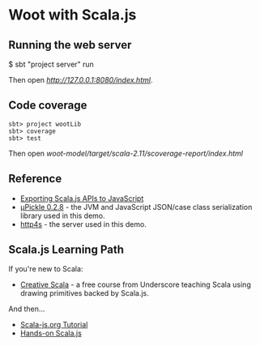 # Woot with Scala.js

## Running the web server

  $ sbt "project server" run

Then open _http://127.0.0.1:8080/index.html_.

## Code coverage

    sbt> project wootLib
    sbt> coverage
    sbt> test

Then open _woot-model/target/scala-2.11/scoverage-report/index.html_

## Reference

* [Exporting Scala.js APIs to JavaScript](http://www.scala-js.org/doc/export-to-javascript.html)
* [µPickle 0.2.8](http://lihaoyi.github.io/upickle/) - the JVM and JavaScript JSON/case class serialization library used in this demo.
* [http4s](http://http4s.org/) - the server used in this demo.

## Scala.js Learning Path

If you're new to Scala:

* [Creative Scala](http://underscore.io/training/courses/creative-scala/) - a free course from Underscore teaching Scala using drawing primitives backed by Scala.js.

And then...

* [Scala-js.org Tutorial](http://www.scala-js.org/doc/tutorial.html)
* [Hands-on Scala.js](http://lihaoyi.github.io/hands-on-scala-js/#Hands-onScala.js)
